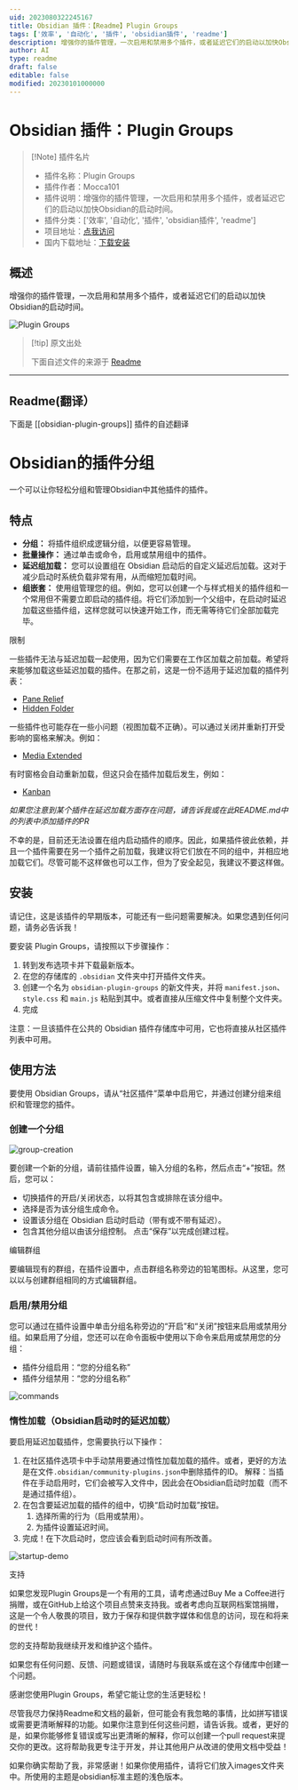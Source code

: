 ```yaml
---
uid: 2023080322245167
title: Obsidian 插件：【Readme】Plugin Groups
tags: ['效率', '自动化', '插件', 'obsidian插件', 'readme']
description: 增强你的插件管理，一次启用和禁用多个插件，或者延迟它们的启动以加快Obsidian的启动时间。
author: AI
type: readme
draft: false
editable: false
modified: 20230101000000
---
```


# Obsidian 插件：Plugin Groups

> [!Note] 插件名片
> - 插件名称：Plugin Groups
> - 插件作者：Mocca101
> - 插件说明：增强你的插件管理，一次启用和禁用多个插件，或者延迟它们的启动以加快Obsidian的启动时间。
> - 插件分类：['效率', '自动化', '插件', 'obsidian插件', 'readme']
> - 项目地址：[点我访问](https://github.com/Mocca101/obsidian-plugin-groups)
> - 国内下载地址：[下载安装](https://pkmer.cn/products/plugin/pluginMarket/?obsidian-plugin-groups)

## 概述

增强你的插件管理，一次启用和禁用多个插件，或者延迟它们的启动以加快Obsidian的启动时间。

![Plugin Groups](https://cdn.pkmer.cn/covers/obsidian-plugin-groups.PNG!pkmer)

> [!tip] 原文出处
> 
>下面自述文件的来源于 [Readme](https://ghproxy.net/https://raw.githubusercontent.com/Mocca101/obsidian-plugin-groups/main/README.md)
> 

---

## Readme(翻译）

下面是 [[obsidian-plugin-groups]] 插件的自述翻译


# Obsidian的插件分组

一个可以让你轻松分组和管理Obsidian中其他插件的插件。

## 特点

- **分组：** 将插件组织成逻辑分组，以便更容易管理。
- **批量操作：** 通过单击或命令，启用或禁用组中的插件。
- **延迟组加载：** 您可以设置组在 Obsidian 启动后的自定义延迟后加载。这对于减少启动时系统负载非常有用，从而缩短加载时间。
- **组嵌套：** 使用组管理您的组。例如，您可以创建一个与样式相关的插件组和一个常用但不需要立即启动的插件组。将它们添加到一个父组中，在启动时延迟加载这些插件组，这样您就可以快速开始工作，而无需等待它们全部加载完毕。

限制

一些插件无法与延迟加载一起使用，因为它们需要在工作区加载之前加载。希望将来能够加载这些延迟加载的插件。在那之前，这是一份不适用于延迟加载的插件列表：

- [Pane Relief](https://github.com/pjeby/pane-relief)
- [Hidden Folder](https://github.com/ptrsvltns/hidden-folder-obsidian)

一些插件也可能存在一些小问题（视图加载不正确）。可以通过关闭并重新打开受影响的窗格来解决。例如：

- [Media Extended](https://github.com/aidenlx/media-extended)

有时窗格会自动重新加载，但这只会在插件加载后发生，例如：

- [Kanban](https://github.com/mgmeyers/obsidian-kanban)

*如果您注意到某个插件在延迟加载方面存在问题，请告诉我或在此README.md中的列表中添加插件的PR*

不幸的是，目前还无法设置在组内启动插件的顺序。因此，如果插件彼此依赖，并且一个插件需要在另一个插件之前加载，我建议将它们放在不同的组中，并相应地加载它们。尽管可能不这样做也可以工作，但为了安全起见，我建议不要这样做。

## 安装

请记住，这是该插件的早期版本，可能还有一些问题需要解决。如果您遇到任何问题，请务必告诉我！

要安装 Plugin Groups，请按照以下步骤操作：

1. 转到发布选项卡并下载最新版本。
2. 在您的存储库的 `.obsidian` 文件夹中打开插件文件夹。
3. 创建一个名为 `obsidian-plugin-groups` 的新文件夹，并将 `manifest.json`、`style.css` 和 `main.js` 粘贴到其中。或者直接从压缩文件中复制整个文件夹。
4. 完成

注意：一旦该插件在公共的 Obsidian 插件存储库中可用，它也将直接从社区插件列表中可用。

## 使用方法

要使用 Obsidian Groups，请从“社区插件”菜单中启用它，并通过创建分组来组织和管理您的插件。

### 创建一个分组

![group-creation](https://raw.githubusercontent.com/Mocca101/obsidian-plugin-groups/master/images/group-creation.gif)

要创建一个新的分组，请前往插件设置，输入分组的名称，然后点击“+”按钮。然后，您可以：
- 切换插件的开启/关闭状态，以将其包含或排除在该分组中。
- 选择是否为该分组生成命令。
- 设置该分组在 Obsidian 启动时启动（带有或不带有延迟）。
- 包含其他分组以由该分组控制。
  点击“保存”以完成创建过程。

编辑群组

要编辑现有的群组，在插件设置中，点击群组名称旁边的铅笔图标。从这里，您可以以与创建群组相同的方式编辑群组。

### 启用/禁用分组

您可以通过在插件设置中单击分组名称旁边的“开启”和“关闭”按钮来启用或禁用分组。如果启用了分组，您还可以在命令面板中使用以下命令来启用或禁用您的分组：

-   插件分组启用：“您的分组名称”
-   插件分组禁用：“您的分组名称”

![commands](https://raw.githubusercontent.com/Mocca101/obsidian-plugin-groups/master/images/commands.gif)

### 惰性加载（Obsidian启动时的延迟加载）

要启用延迟加载插件，您需要执行以下操作：

1. 在社区插件选项卡中手动禁用要通过惰性加载加载的插件。或者，更好的方法是在文件`.obsidian/community-plugins.json`中删除插件的ID。
   解释：当插件在手动启用时，它们会被写入文件中，因此会在Obsidian启动时加载（而不是通过插件组）。
2. 在包含要延迟加载的插件的组中，切换“启动时加载”按钮。
   1. 选择所需的行为（启用或禁用）。
   2. 为插件设置延迟时间。
3. 完成！在下次启动时，您应该会看到启动时间有所改善。

![startup-demo](https://raw.githubusercontent.com/Mocca101/obsidian-plugin-groups/master/images/Startup-Demo.gif)

支持

如果您发现Plugin Groups是一个有用的工具，请考虑通过Buy Me a Coffee进行捐赠，或在GitHub上给这个项目点赞来支持我。或者考虑向互联网档案馆捐赠，这是一个令人敬畏的项目，致力于保存和提供数字媒体和信息的访问，现在和将来的世代！

您的支持帮助我继续开发和维护这个插件。

如果您有任何问题、反馈、问题或错误，请随时与我联系或在这个存储库中创建一个问题。

感谢您使用Plugin Groups，希望它能让您的生活更轻松！

尽管我尽力保持Readme和文档的最新，但可能会有我忽略的事情，比如拼写错误或需要更清晰解释的功能。如果你注意到任何这些问题，请告诉我。或者，更好的是，如果你能够修复错误或写出更清晰的解释，你可以创建一个pull request来提交你的更改。这将帮助我更专注于开发，并让其他用户从改进的使用文档中受益！

如果你确实帮助了我，非常感谢！如果你使用插件，请将它们放入images文件夹中。所使用的主题是obsidian标准主题的浅色版本。



